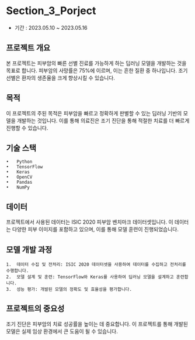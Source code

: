 # Section_3_Porject
- 기간 : 2023.05.10 ~ 2023.05.16
  
## 프로젝트 개요

본 프로젝트는 피부암의 빠른 선별 진료를 가능하게 하는 딥러닝 모델을 개발하는 것을 목표로 합니다. 피부암의 사망률은 75%에 이르며, 이는 흔한 질환 중 하나입니다. 조기 선별은 환자의 생존율을 크게 향상시킬 수 있습니다.

## 목적

이 프로젝트의 주된 목적은 피부암을 빠르고 정확하게 판별할 수 있는 딥러닝 기반의 모델을 개발하는 것입니다. 이를 통해 의료진은 조기 진단을 통해 적절한 치료를 더 빠르게 진행할 수 있습니다.

## 기술 스택

	•	Python
	•	TensorFlow
	•	Keras
	•	OpenCV
	•	Pandas
	•	NumPy

## 데이터

프로젝트에서 사용된 데이터는 ISIC 2020 피부암 벤치마크 데이터셋입니다. 이 데이터는 다양한 피부 이미지를 포함하고 있으며, 이를 통해 모델 훈련이 진행되었습니다.

## 모델 개발 과정

	1.	데이터 수집 및 전처리: ISIC 2020 데이터셋을 사용하여 데이터를 수집하고 전처리를 수행합니다.
	2.	모델 설계 및 훈련: TensorFlow와 Keras를 사용하여 딥러닝 모델을 설계하고 훈련합니다.
	3.	성능 평가: 개발된 모델의 정확도 및 효율성을 평가합니다.


## 프로젝트의 중요성

조기 진단은 피부암의 치료 성공률을 높이는 데 중요합니다. 이 프로젝트를 통해 개발된 모델은 실제 임상 환경에서 큰 도움이 될 수 있습니다.
